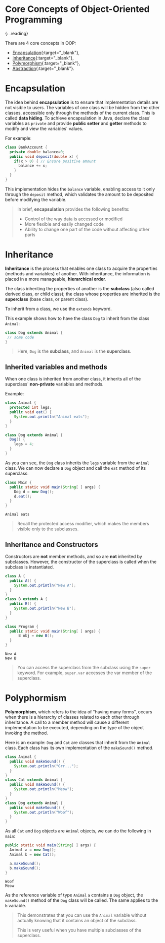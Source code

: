 # Core Concepts of Object-Oriented Programming
{: .reading}

There are 4 core concepts in OOP:
- [Encapsulation](https://en.wikipedia.org/wiki/Encapsulation_(computer_programming) "the packing of data and methods into a single component"){:target="_blank"},
- [Inheritance](https://en.wikipedia.org/wiki/Inheritance_(object-oriented_programming) "a process by which one class inherits the members and methods of another class"){:target="_blank"},
- [Polymorphism](https://en.wikipedia.org/wiki/Polymorphism_(computer_science) "polymorphism means that a call to a member method will cause a different method to be executed depending on the type of object that invokes the method"){:target="_blank"},
- [Abstraction](https://en.wikipedia.org/wiki/Abstraction_(computer_science) "to define objects that represent abstract 'actors' that can perform work, report on and change their state, and 'communicate' with other objects in the system"){:target="_blank"}.

# Encapsulation
The idea behind **encapsulation** is to ensure that implementation details are not visible to users. The variables of one class will be hidden from the other classes, accessible only through the methods of the current class. This is called **data hiding**.
To achieve encapsulation in Java, declare the class' variables as ``private`` and provide **public** **setter** and **getter** methods to modify and view the variables' values.

For example:
````java
class BankAccount {
  private double balance=0;
  public void deposit(double x) {
    if(x > 0) { // Ensure positive amount
      balance += x;
    }
  }
}
````
This implementation hides the ``balance`` variable, enabling access to it only through the ``deposit`` method, which validates the amount to be deposited before modifying the variable.


> In brief, **encapsulation** provides the following benefits:
> - Control of the way data is accessed or modified
> - More flexible and easily changed code
> - Ability to change one part of the code without affecting other parts

# Inheritance
**Inheritance** is the process that enables one class to acquire the properties (methods and variables) of another. With inheritance, the information is placed in a more manageable, **hierarchical order**.

The class inheriting the properties of another is the **subclass** (also called derived class, or child class); the class whose properties are inherited is the **superclass** (base class, or parent class).

To inherit from a class, we use the ``extends`` keyword.

This example shows how to have the class ``Dog`` to inherit from the class ``Animal``:

````java
class Dog extends Animal {
 // some code
}
````
> Here, ``Dog`` is the **subclass**, and ``Animal`` is the **superclass**.

## Inherited variables and methods
When one class is inherited from another class, it inherits all of the superclass' **non-private** variables and methods.

Example:
````java
class Animal {
  protected int legs;
  public void eat() {
    System.out.println("Animal eats");
  }
}

class Dog extends Animal {
  Dog() {
    legs = 4;
  }
}
````

As you can see, the ``Dog`` class inherits the ``legs`` variable from the ``Animal`` class.
We can now declare a ``Dog`` object and call the ``eat`` method of its superclass:

````java
class Main {
  public static void main(String[ ] args) {
    Dog d = new Dog();
    d.eat();
  }
}
````
````plaintext
Animal eats
````

> Recall the protected access modifier, which makes the members visible only to the subclasses.


## Inheritance and Constructors

Constructors are **not** member methods, and so are **not** inherited by subclasses.
However, the constructor of the superclass is called when the subclass is instantiated.

````java
class A {
  public A() {
    System.out.println("New A");
  }
}
class B extends A {
  public B() {
    System.out.println("New B");
  }
}

class Program {
  public static void main(String[ ] args) {
      B obj = new B();
  }
}
````
````plaintext
New A
New B
````

> You can access the superclass from the subclass using the ``super`` keyword.
For example, ``super.var`` accesses the var member of the superclass.

# Polyphormism
**Polymorphism**, which refers to the idea of "having many forms", occurs when there is a hierarchy of classes related to each other through inheritance.
A call to a member method will cause a different implementation to be executed, depending on the type of the object invoking the method.

Here is an example: ``Dog`` and ``Cat`` are classes that inherit from the ``Animal`` class. Each class has its own implementation of the ``makeSound()`` method. 

````java
class Animal {
  public void makeSound() {
    System.out.println("Grr...");
  }
}
class Cat extends Animal {
  public void makeSound() {
    System.out.println("Meow");
  }
}
class Dog extends Animal {
  public void makeSound() {
    System.out.println("Woof");
  }
}
````

As all ``Cat`` and ``Dog`` objects are ``Animal`` objects, we can do the following in ``main``: 

````java
public static void main(String[ ] args) {
  Animal a = new Dog();
  Animal b = new Cat();

  a.makeSound();
  b.makeSound();
}
````
````plaintext
Woof
Meow
````


As the reference variable of type ``Animal`` ``a`` contains a ``Dog`` object, the ``makeSound()`` method of the ``Dog`` class will be called.
The same applies to the ``b`` variable.

> This demonstrates that you can use the ``Animal`` variable without actually knowing that it contains an object of the subclass.
> 
> This is very useful when you have multiple subclasses of the superclass.
